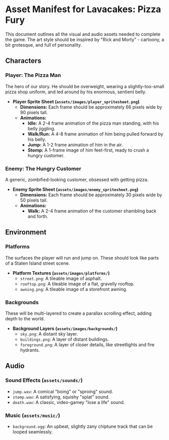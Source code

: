 # Asset Manifest for Lavacakes: Pizza Fury

This document outlines all the visual and audio assets needed to complete the game. The art style should be inspired by "Rick and Morty" - cartoony, a bit grotesque, and full of personality.

## Characters

### Player: The Pizza Man

The hero of our story. He should be overweight, wearing a slightly-too-small pizza shop uniform, and led around by his enormous, sentient belly.

-   **Player Sprite Sheet (`assets/images/player_spritesheet.png`)**
    -   **Dimensions:** Each frame should be approximately 66 pixels wide by 90 pixels tall.
    -   **Animations:**
        -   **Idle:** A 2-4 frame animation of the pizza man standing, with his belly jiggling.
        -   **Walk/Run:** A 4-8 frame animation of him being pulled forward by his belly.
        -   **Jump:** A 1-2 frame animation of him in the air.
        -   **Stomp:** A 1-frame image of him feet-first, ready to crush a hungry customer.

### Enemy: The Hungry Customer

A generic, zombified-looking customer, obsessed with getting pizza.

-   **Enemy Sprite Sheet (`assets/images/enemy_spritesheet.png`)**
    -   **Dimensions:** Each frame should be approximately 30 pixels wide by 50 pixels tall.
    -   **Animations:**
        -   **Walk:** A 2-4 frame animation of the customer shambling back and forth.

## Environment

### Platforms

The surfaces the player will run and jump on. These should look like parts of a Staten Island street scene.

-   **Platform Textures (`assets/images/platforms/`)**
    -   `street.png`: A tileable image of asphalt.
    -   `rooftop.png`: A tileable image of a flat, gravelly rooftop.
    -   `awning.png`: A tileable image of a storefront awning.

### Backgrounds

These will be multi-layered to create a parallax scrolling effect, adding depth to the world.

-   **Background Layers (`assets/images/backgrounds/`)**
    -   `sky.png`: A distant sky layer.
    -   `buildings.png`: A layer of distant buildings.
    -   `foreground.png`: A layer of closer details, like streetlights and fire hydrants.

## Audio

### Sound Effects (`assets/sounds/`)

-   `jump.wav`: A comical "boing" or "sproing" sound.
-   `stomp.wav`: A satisfying, squishy "splat" sound.
-   `death.wav`: A classic, video-gamey "lose a life" sound.

### Music (`assets/music/`)

-   `background.ogg`: An upbeat, slightly zany chiptune track that can be looped seamlessly.